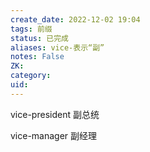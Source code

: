 ```yaml
---
create_date: 2022-12-02 19:04
tags: 前缀
status: 已完成 
aliases: vice-表示“副”
notes: False
ZK: 
category: 
uid: 
---
```


vice-president 副总统

vice-manager 副经理